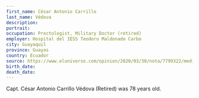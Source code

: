 ```yaml
---
first_name: César Antonio Carrillo 
last_name: Védova
description: 
portrait: 
occupation: Proctologist, Military Doctor (retired)
employer: Hospital del IESS Teodoro Maldonado Carbo
city: Guayaquil
province: Guayas
country: Ecuador
source: https://www.eluniverso.com/opinion/2020/03/30/nota/7799322/medicos-vocacion-o-obligacion
birth_date: 
death_date: 
---
```


Capt. César Antonio Carrillo Védova (Retired) was 78 years old.